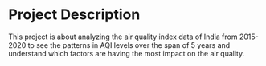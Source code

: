 # Project Description
This project is about analyzing the air quality index data of India from 2015-2020 to see the patterns in AQI levels over the span of 5 years and understand which factors are having the most impact on the air quality. 
